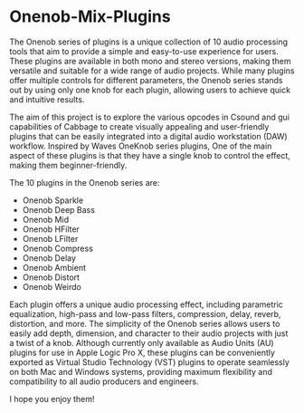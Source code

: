 # Onenob-Mix-Plugins

The Onenob series of plugins is a unique collection of 10 audio processing tools 
that aim to provide a simple and easy-to-use experience for users. These plugins
are available in both mono and stereo versions, making them versatile and suitable
for a wide range of audio projects. While many plugins offer multiple controls for 
different parameters, the Onenob series stands out by using only one knob for each
plugin, allowing users to achieve quick and intuitive results.

The aim of this project is to explore the various opcodes in Csound and gui capabilities 
of Cabbage to create visually appealing and user-friendly plugins that can be easily integrated 
into a digital audio workstation (DAW) workflow. Inspired by Waves OneKnob series plugins, 
One of the main aspect of these plugins is that they have a single knob to control the effect, 
making them beginner-friendly.

The 10 plugins in the Onenob series are:

 - Onenob Sparkle
 - Onenob Deep Bass
 - Onenob Mid
 - Onenob HFilter
 - Onenob LFilter
 - Onenob Compress
 - Onenob Delay
 - Onenob Ambient
 - Onenob Distort
 - Onenob Weirdo


Each plugin offers a unique audio processing effect, including parametric equalization,
high-pass and low-pass filters, compression, delay, reverb, distortion, and more. 
The simplicity of the Onenob series allows users to easily add depth, dimension, 
and character to their audio projects with just a twist of a knob. Although currently 
only available as Audio Units (AU) plugins for use in Apple Logic Pro X, these plugins 
can be conveniently exported as Virtual Studio Technology (VST) plugins to operate seamlessly 
on both Mac and Windows systems, providing maximum flexibility and compatibility to all audio producers and engineers.

I hope you enjoy them!

